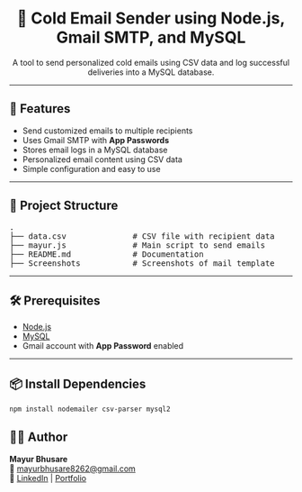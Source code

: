 <h1 align="center">📧 Cold Email Sender using Node.js, Gmail SMTP, and MySQL</h1>

<p align="center">A tool to send personalized cold emails using CSV data and log successful deliveries into a MySQL database.</p>

---

## 🔧 Features

<ul>
  <li>Send customized emails to multiple recipients</li>
  <li>Uses Gmail SMTP with <strong>App Passwords</strong></li>
  <li>Stores email logs in a MySQL database</li>
  <li>Personalized email content using CSV data</li>
  <li>Simple configuration and easy to use</li>
</ul>

---

## 📁 Project Structure

<pre>
.
├── data.csv              # CSV file with recipient data
├── mayur.js              # Main script to send emails
├── README.md             # Documentation
├── Screenshots           # Screenshots of mail template
</pre>

---

## 🛠️ Prerequisites

<ul>
  <li><a href="https://nodejs.org/">Node.js</a></li>
  <li><a href="https://www.mysql.com/">MySQL</a></li>
  <li>Gmail account with <strong>App Password</strong> enabled</li>
</ul>

---

## 📦 Install Dependencies

```bash
npm install nodemailer csv-parser mysql2
```


<h2>🙋‍♂️ Author</h2>
<p>
  <strong>Mayur Bhusare</strong><br>
  📧 <a href="mailto:mayurbhusare8262@gmail.com">mayurbhusare8262@gmail.com</a><br>
  🔗 
  <a href="https://www.linkedin.com/in/mayur-bhusare/" target="_blank" rel="noopener noreferrer">LinkedIn</a> | 
  <a href="https://bhusaremayur.github.io/portfolio/" target="_blank" rel="noopener noreferrer">Portfolio</a>
</p>

